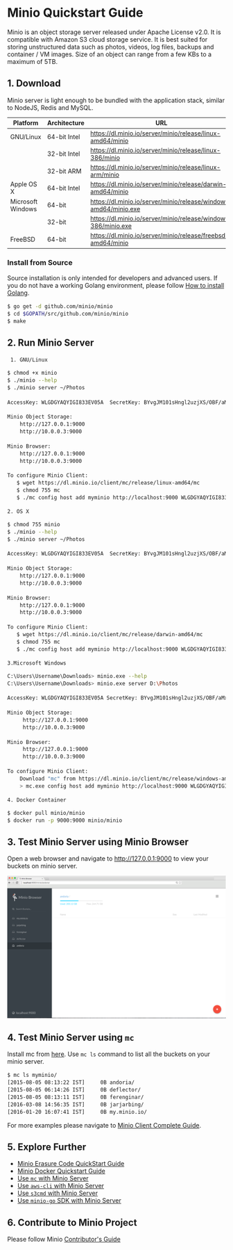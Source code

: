 # Minio Quickstart Guide
Minio is an object storage server released under Apache License v2.0. It is compatible with Amazon S3 cloud storage service. It is best suited for storing unstructured data such as photos, videos, log files, backups and container / VM images. Size of an object can range from a few KBs to a maximum of 5TB.

##  1. Download
Minio server is light enough to be bundled with the application stack, similar to NodeJS, Redis and MySQL.

| Platform| Architecture | URL|
| ----------| -------- | ------|
|GNU/Linux|64-bit Intel|https://dl.minio.io/server/minio/release/linux-amd64/minio|
||32-bit Intel|https://dl.minio.io/server/minio/release/linux-386/minio|
||32-bit ARM|https://dl.minio.io/server/minio/release/linux-arm/minio|
|Apple OS X|64-bit Intel|https://dl.minio.io/server/minio/release/darwin-amd64/minio|
|Microsoft Windows|64-bit|https://dl.minio.io/server/minio/release/windows-amd64/minio.exe|
||32-bit|https://dl.minio.io/server/minio/release/windows-386/minio.exe|
|FreeBSD|64-bit|https://dl.minio.io/server/minio/release/freebsd-amd64/minio|



### Install from Source 

Source installation is only intended for developers and advanced users. If you do not have a working Golang environment, please follow [How to install Golang](/docs/how-to-install-golang).

```sh
$ go get -d github.com/minio/minio
$ cd $GOPATH/src/github.com/minio/minio
$ make
```
 ## 2.  Run Minio Server
 
 `` 1. GNU/Linux``
 ```sh
 $ chmod +x minio
$ ./minio --help
$ ./minio server ~/Photos

AccessKey: WLGDGYAQYIGI833EV05A  SecretKey: BYvgJM101sHngl2uzjXS/OBF/aMxAN06JrJ3qJlF Region: us-east-1

Minio Object Storage:
     http://127.0.0.1:9000
     http://10.0.0.3:9000

Minio Browser:
     http://127.0.0.1:9000
     http://10.0.0.3:9000

To configure Minio Client:
    $ wget https://dl.minio.io/client/mc/release/linux-amd64/mc
    $ chmod 755 mc
    $ ./mc config host add myminio http://localhost:9000 WLGDGYAQYIGI833EV05A BYvgJM101sHngl2uzjXS/OBF/aMxAN06JrJ3qJlF
 ```
 ``2. OS X``
 ```sh
 $ chmod 755 minio
$ ./minio --help
$ ./minio server ~/Photos

AccessKey: WLGDGYAQYIGI833EV05A  SecretKey: BYvgJM101sHngl2uzjXS/OBF/aMxAN06JrJ3qJlF Region: us-east-1

Minio Object Storage:
     http://127.0.0.1:9000
     http://10.0.0.3:9000

Minio Browser:
     http://127.0.0.1:9000
     http://10.0.0.3:9000

To configure Minio Client:
    $ wget https://dl.minio.io/client/mc/release/darwin-amd64/mc
    $ chmod 755 mc
    $ ./mc config host add myminio http://localhost:9000 WLGDGYAQYIGI833EV05A BYvgJM101sHngl2uzjXS/OBF/aMxAN06JrJ3qJlF
 ```
``3.Microsoft Windows``
```sh
C:\Users\Username\Downloads> minio.exe --help
C:\Users\Username\Downloads> minio.exe server D:\Photos

AccessKey: WLGDGYAQYIGI833EV05A SecretKey: BYvgJM101sHngl2uzjXS/OBF/aMxAN06JrJ3qJlF Region: us-east-1

Minio Object Storage: 
     http://127.0.0.1:9000 
     http://10.0.0.3:9000

Minio Browser: 
     http://127.0.0.1:9000 
     http://10.0.0.3:9000

To configure Minio Client: 
    Download "mc" from https://dl.minio.io/client/mc/release/windows-amd64/mc 
    > mc.exe config host add myminio http://localhost:9000 WLGDGYAQYIGI833EV05A BYvgJM101sHngl2uzjXS/OBF/aMxAN06JrJ3qJlF
```
``4. Docker Container``
```sh
$ docker pull minio/minio
$ docker run -p 9000:9000 minio/minio
```
## 3. Test Minio Server using Minio Browser
Open a web browser and navigate to http://127.0.0.1:9000 to view your buckets on minio server.

![Screenshot](./Minio_Browser.png)

 
## 4. Test Minio Server using `mc`
Install mc  from [here](https://docs.minio.io/docs/minio-client-quick-start-guide).  Use `mc ls` command to list all the buckets on your minio server.
 
```sh
$ mc ls myminio/
[2015-08-05 08:13:22 IST]     0B andoria/
[2015-08-05 06:14:26 IST]     0B deflector/
[2015-08-05 08:13:11 IST]     0B ferenginar/
[2016-03-08 14:56:35 IST]     0B jarjarbing/
[2016-01-20 16:07:41 IST]     0B my.minio.io/
```

For more examples please navigate to [Minio Client Complete Guide](/docs/minio-client-complete-guide).

## 5. Explore Further
- [Minio Erasure Code QuickStart Guide](docs.minio.io/docs/minio-erasure-code-quickstart-guide)
- [Minio Docker Quickstart Guide](docs.minio.io/docs/minio-docker-container)
- [Use `mc` with Minio Server](docs.minio.io/docs/minio-client-quick-start-guide) 
- [Use `aws-cli` with Minio Server](docs.minio.io/docs/how-to-use-aws-cli-with-minio) 
- [Use `s3cmd` with Minio Server](docs.minio.io/docs/s3cmd-with-minio-server) 
- [Use `minio-go` SDK with Minio Server](/docs/golang-client-quickstart-guide) 
 
 
## 6. Contribute to Minio Project
Please follow Minio [Contributor's Guide](./CONTRIBUTING.md)
 
 
